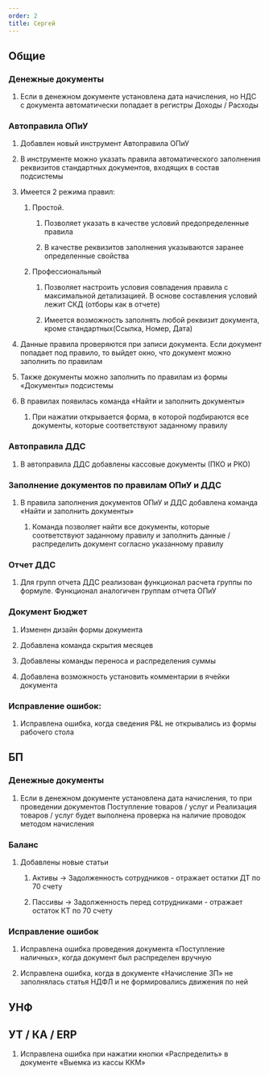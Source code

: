 ```yaml
---
order: 2
title: Сергей
---
```


## Общие

### Денежные документы

1. Если в денежном документе установлена дата начисления, но НДС с документа автоматически попадает в регистры Доходы / Расходы

### Автоправила ОПиУ

1. Добавлен новый инструмент Автоправила ОПиУ

2. В инструменте можно указать правила автоматического заполнения реквизитов стандартных документов, входящих в состав подсистемы

3. Имеется 2 режима правил:

   1. Простой.

      1. Позволяет указать в качестве условий предопределенные правила

      2. В качестве реквизитов заполнения указываются заранее определенные свойства

   2. Профессиональный

      1. Позволяет настроить условия совпадения правила с максимальной детализацией. В основе составления условий лежит СКД (отборы как в отчете)

      2. Имеется возможность заполнять любой реквизит документа, кроме стандартных(Ссылка, Номер, Дата)

4. Данные правила проверяются при записи документа. Если документ попадает под правило, то выйдет окно, что документ можно заполнить по правилам

5. Также документы можно заполнить по правилам из формы «Документы» подсистемы

6. В правилах появилась команда «Найти и заполнить документы»

   1. При нажатии открывается форма, в которой подбираются все документы, которые соответствуют заданному правилу

### Автоправила ДДС

1. В автоправила ДДС добавлены кассовые документы (ПКО и РКО)

### Заполнение документов по правилам ОПиУ и ДДС

1. В правила заполнения документов ОПиУ и ДДС добавлена команда «Найти и заполнить документы»

   1. Команда позволяет найти все документы, которые соответствуют заданному правилу и заполнить данные / распределить документ согласно указанному правилу

### Отчет ДДС

1. Для групп отчета ДДС реализован функционал расчета группы по формуле. Функционал аналогичен группам отчета ОПиУ

### Документ Бюджет

1. Изменен дизайн формы документа

2. Добавлена команда скрытия месяцев

3. Добавлены команды переноса и распределения суммы

4. Добавлена возможность установить комментарии в ячейки документа

### Исправление ошибок:

1. Исправлена ошибка, когда сведения P&L не открывались из формы рабочего стола 

## БП

### Денежные документы

1. Если в денежном документе установлена дата начисления, то при проведении документов Поступление товаров / услуг и Реализация товаров / услуг будет выполнена проверка на наличие проводок методом начисления

### Баланс

1. Добавлены новые статьи

   1. Активы -> Задолженность сотрудников - отражает остатки ДТ по 70 счету

   2. Пассивы  ->  Задолженность перед сотрудниками - отражает остаток КТ по 70 счету

### Исправление ошибок

1. Исправлена ошибка проведения документа «Поступление наличных», когда документ был распределен вручную

2. Исправлена ошибка, когда в документе «Начисление ЗП» не заполнялась статья НДФЛ и не формировались движения по ней

## УНФ



## УТ / КА / ERP

1. Исправлена ошибка при нажатии кнопки «Распределить» в документе «Выемка из кассы ККМ»